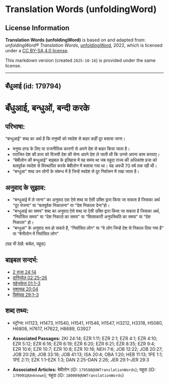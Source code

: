 # Translation Words (unfoldingWord)

## License Information

**Translation Words (unfoldingWord)** is based on and adapted from: _unfoldingWord® Translation Words_, [unfoldingWord](https://unfoldingword.org/utw), 2022, which is licensed under a [CC BY-SA 4.0 license](https://creativecommons.org/licenses/by-sa/4.0/legalcode.en).

This markdown version (created `2025-10-16`) is provided under the same license.



--------------------------------

## बँधुआई (id: 179794)

बँधुआई, बन्धुओं, बन्दी करके
===========================

परिभाषा:
--------

“बन्धुआई” शब्द का अर्थ है कि मनुष्यों को स्वदेश से बाहर कहीं दूर बसाया जाना।

* मनुष्य दण्ड के लिए या राजनीतिक कारणों से अपने देश से बाहर किया जाता है।
* पराजित देश की प्रजा को विजयी देश की सेना अपने देश ले जाती थी कि उनसे अपना काम करवाए।
* “बेबीलोन की बन्धुआई” बाइबल के इतिहास में वह समय था जब यहूदा राज्य की अधिकांश प्रजा को बलपूर्वक स्वदेश से विस्थापित करके बेबीलोन में बसाया गया था। यह अवधी 70 वर्ष तक रही थी।
* “बन्धुआ” शब्द उन लोगों के संबन्ध में है जिन्हें स्वदेश से दूर निर्वासन में रखा जाता है।

अनुवाद के सुझाव:
----------------

* “बन्धुआई में ले जाना” का अनुवाद एक ऐसे शब्द या ऐसी उक्ति द्वारा किया जा सकता है जिसका अर्थ “दूर भेजना” या “बलपूर्वक निकालना” या “देश निकाला देना”हो।
* “बन्धुआई का समय” शब्द का अनुवाद ऐसे शब्द या ऐसी उक्ति द्वारा किया जा सकता है जिसका अर्थ, “निर्वासित समय” या “देश निकाले का समय” या “विवशकारी अनुपस्थिति का समय” या “देश निकाला” हो।
* “बन्धुआ” के अनुवाद रूप हो सकते है, “निर्वासित लोग” या “वे लोग जिन्हें देश से निकाल दिया गया है” या “बेनीलोन में निर्वासित लोग”

(यह भी देखें: बाबेल, यहूदा)

बाइबल सन्दर्भ:
--------------

* [2 राजा 24:14](https://ref.ly/2Kgs0:0)
* [दानिय्येल 02:25–26](https://ref.ly/Dan2:25-Dan2:26)
* [यहेजकेल 01:1–3](https://ref.ly/Ezek1:1-Ezek1:3)
* [यशायाह 20:04](https://ref.ly/Isa20:4)
* [यिर्मयाह 29:1–3](https://ref.ly/Jer29:1-Jer29:3)

शब्द तथ्य:
----------

* स्ट्रोंग्स: H1123, H1473, H1540, H1541, H1546, H1547, H3212, H3318, H5080, H6808, H7617, H7622, H8689, G3927

* **Associated Passages:** 2KI 24:14; EZR 1:11; EZR 2:1; EZR 4:1; EZR 4:10; EZR 5:12; EZR 6:16; EZR 6:19; EZR 6:20; EZR 6:21; EZR 8:35; EZR 9:4; EZR 10:6; EZR 10:7; EZR 10:8; EZR 10:16; NEH 7:6; JOB 12:22; JOB 20:27; JOB 20:28; JOB 33:16; JOB 41:13; ISA 20:4; OBA 1:20; HEB 11:13; 1PE 1:1; 1PE 2:11; EZK 1:1–EZK 1:3; DAN 2:25–DAN 2:26; JER 29:1–JER 29:3
* **Associated Articles:** बेबीलोन (ID: `179588@UWTranslationWords`); यहूदा (ID: `179991@Unknown`); यहूदा (ID: `180009@UWTranslationWords`)

